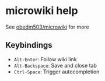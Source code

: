 # microwiki help

See [obedm503/microwiki](https://github.com/obedm503/microwiki) for more

## Keybindings

- `Alt-Enter`: Follow wiki link
- `Alt-Backspace`: Save and close tab
- `Ctrl-Space`: Trigger autocompletion

